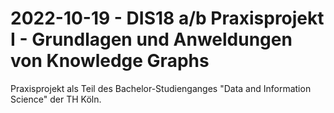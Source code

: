 # 2022-10-19 - DIS18 a/b Praxisprojekt I - Grundlagen und Anweldungen von Knowledge Graphs

Praxisprojekt als Teil des Bachelor-Studienganges "Data and
Information Science" der TH Köln.
